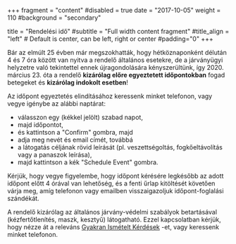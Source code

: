 +++
fragment = "content"
#disabled = true
date = "2017-10-05"
weight = 110
#background = "secondary"

title = "Rendelési idő"
#subtitle = "Full width content fragment"
#title_align = "left" # Default is center, can be left, right or center
#padding="0"
+++

Bár az elmúlt 25 évben már megszokhatták, hogy hétköznaponként délután 4 és 7 óra között van nyitva a rendelő általános esetekre, de a járványügyi helyzetre való tekintettel ennek újragondolására kényszerültünk, így 2020. március 23. óta a rendelő <b>kizárólag előre egyeztetett időpontokban</b> fogad betegeket és <b>kizárólag indokolt esetben</b>!

Az időpont egyeztetés elindításához keressenk minket telefonon, vagy vegye igénybe az alábbi naptárat:

* válasszon egy (kékkel jelölt) szabad napot,
* majd időpontot,
* és kattintson a "Confirm" gombra, majd
* adja meg nevét és email címét, továbbá 
* a látogatás céljának rövid leírását (pl. veszettségoltás, fogkőeltávolítás vagy a panaszok leírása),
* majd kattintson a kék "Schedule Event" gombra.

Kérjük, hogy vegye figyelembe, hogy időpont kérésére legkésőbb az adott időpont előtt 4 órával van lehetőség, és a fenti űrlap kitöltését követően várja meg, amíg telefonon vagy emailben visszaigazoljuk időpont-foglalási szándékát.

A rendelő kizárólag az általános járvány-védelmi szabályok betartásával (kézfertőtlenítés, maszk, kesztyű) látogatható. Ezzel kapcsolatban kérjük, hogy nézze át a releváns [Gyakran Ismételt Kérdések](#gyik) -et, vagy keressenk minket telefonon.

